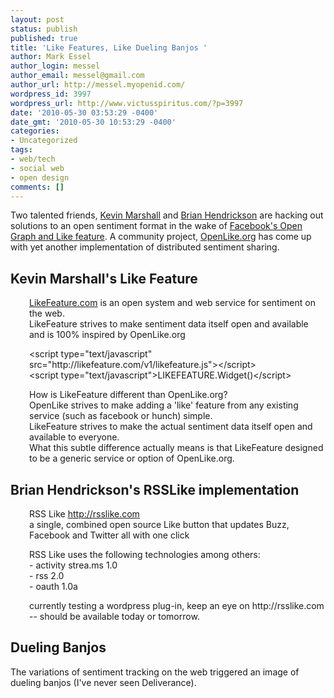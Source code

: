 ```yaml
---
layout: post
status: publish
published: true
title: 'Like Features, Like Dueling Banjos '
author: Mark Essel
author_login: messel
author_email: messel@gmail.com
author_url: http://messel.myopenid.com/
wordpress_id: 3997
wordpress_url: http://www.victusspiritus.com/?p=3997
date: '2010-05-30 03:53:29 -0400'
date_gmt: '2010-05-30 10:53:29 -0400'
categories:
- Uncategorized
tags:
- web/tech
- social web
- open design
comments: []
---
```

<p>Two talented friends, <a href="http://blog.botfu.com/">Kevin Marshall</a> and <a href="http://brianjesse.com/">Brian Hendrickson</a> are hacking out solutions to an open sentiment format in the wake of <a href="http://scobleizer.com/2010/04/22/facebook-ambition/">Facebook's Open Graph and Like feature</a>. A community project, <a href="http://openlike.org/">OpenLike.org</a> has come up with yet another implementation of distributed sentiment sharing.</p>
<h2>Kevin Marshall's Like Feature</h2>
<p style="padding-left: 30px;"><a href="http://likefeature.com/">LikeFeature.com</a> is an open system and web service for sentiment on the web.<br />
LikeFeature strives to make sentiment data itself open and available<br />
and is 100% inspired by OpenLike.org</p>
<p style="padding-left: 30px;">&lt;script type="text/javascript" src="http://likefeature.com/v1/likefeature.js"&gt;&lt;/script&gt;<br />
&lt;script type="text/javascript"&gt;LIKEFEATURE.Widget()&lt;/script&gt;</p>
<p style="padding-left: 30px;">How is LikeFeature different than OpenLike.org?<br />
OpenLike strives to make adding a 'like' feature from any existing service (such as facebook or hunch) simple.<br />
LikeFeature strives to make the actual sentiment data itself open and available to everyone.<br />
What this subtle difference actually means is that LikeFeature designed to be a generic service or option of OpenLike.org.</p>
<h2>Brian Hendrickson's RSSLike implementation</h2>
<p style="padding-left: 30px;">RSS Like <a href="http://rsslike.com">http://rsslike.com</a><br />
a single, combined open source Like button that updates Buzz, Facebook and Twitter all with one click</p>
<p style="padding-left: 30px;">RSS Like uses the following technologies among others:<br />
- activity strea.ms 1.0<br />
- rss 2.0<br />
- oauth 1.0a</p>
<p style="padding-left: 30px;">currently testing a wordpress plug-in, keep an eye on http://rsslike.com -- should be available today or tomorrow.</p>
<h2>Dueling Banjos</h2>
<p>The variations of sentiment tracking on the web triggered an image of dueling banjos (I've never seen Deliverance).<br />
<object classid="clsid:d27cdb6e-ae6d-11cf-96b8-444553540000" width="480" height="385" codebase="http://download.macromedia.com/pub/shockwave/cabs/flash/swflash.cab#version=6,0,40,0"><param name="allowFullScreen" value="true" /><param name="allowscriptaccess" value="always" /><param name="src" value="http://www.youtube.com/v/1tqxzWdKKu8&amp;hl=en_US&amp;fs=1&amp;rel=0&amp;color1=0x006699&amp;color2=0x54abd6" /><param name="allowfullscreen" value="true" /><embed type="application/x-shockwave-flash" width="480" height="385" src="http://www.youtube.com/v/1tqxzWdKKu8&amp;hl=en_US&amp;fs=1&amp;rel=0&amp;color1=0x006699&amp;color2=0x54abd6" allowscriptaccess="always" allowfullscreen="true"></embed></object></p>
